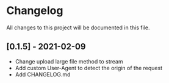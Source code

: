 # Changelog
All changes to this project will be documented in this file.

## [0.1.5] - 2021-02-09
- Change upload large file method to stream 
- Add custom User-Agent to detect the origin of the request
- Add CHANGELOG.md
